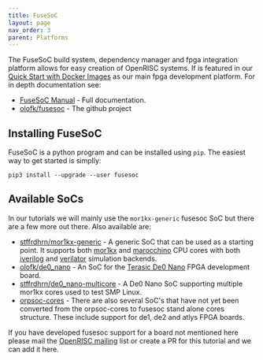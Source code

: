 ```yaml
---
title: FuseSoC
layout: page
nav_order: 3
parent: Platforms
---
```


The FuseSoC build system, dependency manager and fpga integration platform
allows for easy creation of OpenRISC systems.  If is featured in our
[Quick Start with Docker Images](images/) as our main fpga development
platform.  For in depth documentation see:

 * [FuseSoC Manual](https://fusesoc.readthedocs.io/en/stable/index.html) - Full documentation.
 * [olofk/fusesoc](https://github.com/olofk/fusesoc) - The github project

## Installing FuseSoC

FuseSoC is a python program and can be installed using `pip`.  The easiest way to get started is
simplly:

```
pip3 install --upgrade --user fusesoc
```

## Available SoCs

In our tutorials we will mainly use the `mor1kx-generic` fusesoc
SoC but there are a few more out there.  Also available are:

  * [stffrdhrn/mor1kx-generic](https://github.com/stffrdhrn/mor1kx-generic) - A generic SoC that can be used as a starting point.
    It supports both [mor1kx](https://github.com/openrisc/mor1kx) and [marocchino](https://github.com/openrisc/or1k_marocchino) CPU cores
    with both [iverilog](https://bleyer.org/icarus/) and [verilator](https://www.veripool.org/verilator/) simulation backends.
  * [olofk/de0_nano](https://github.com/olofk/de0_nano) - An SoC for the [Terasic De0 Nano](https://www.terasic.com.tw/cgi-bin/page/archive.pl?No=593) FPGA development board.
  * [stffrdhrn/de0_nano-multicore](https://github.com/stffrdhrn/de0_nano-multicore) - A De0 Nano SoC supporting multiple mor1kx cores used to test SMP Linux.
  * [orpsoc-cores](https://github.com/openrisc/orpsoc-cores/tree/master/systems) - There are also several SoC's that have not yet been converted from the orpsoc-cores to fusesoc stand alone cores structure.  These include support for de1, de2 and atlys FPGA boards.

If you have developed fusesoc support for a board not mentioned here please mail the [OpenRISC mailing](mailto:linux-openrisc@vger.kernel.org)
list or create a PR for this tutorial and we can add it here.

